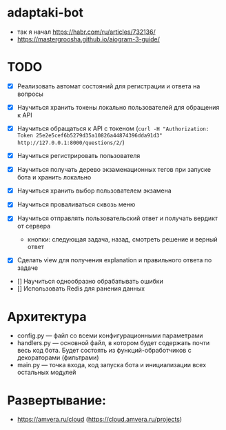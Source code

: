 # adaptaki-bot

-   так я начал https://habr.com/ru/articles/732136/
-   https://mastergroosha.github.io/aiogram-3-guide/

# TODO

-   [x] Реализовать автомат состояний для регистрации и ответа на вопросы
-   [x] Научиться хранить токены локально пользователей для обращения к API
-   [x] Научиться обращаться к API c токеном (`curl -H "Authorization: Token 25e2e5cef6b5279d35a10826a44874396dda91d3" http://127.0.0.1:8000/questions/2/`)
-   [x] Научиться регистрировать пользователя
-   [x] Научиться получать дерево экзаменационных тегов при запуске бота и хранить локально
-   [x] Научиться хранить выбор пользователем экзамена
-   [x] Научиться проваливаться сквозь меню

-   [x] Научиться отправлять пользовательский ответ и получать вердикт от сервера
    -   кнопки: следующая задача, назад, смотреть решение и верный ответ
-   [x] Сделать view для получения explanation и правильного ответа по задаче

-   [] Научиться однообразно обрабатывать ошибки
-   [] Использовать Redis для ранения данных

# Архитектура

-   config.py — файл со всеми конфигурационными параметрами
-   handlers.py — основной файл, в котором будет содержать почти весь код бота. Будет состоять из функций-обработчиков с декораторами (фильтрами)
-   main.py — точка входа, код запуска бота и инициализации всех остальных модулей

# Развертывание:

-   https://amvera.ru/cloud (https://cloud.amvera.ru/projects)

